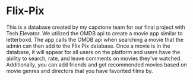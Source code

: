 # Flix-Pix
This is a database created by my capstone team for our final project with Tech Elevator.
We utilized the OMDB api to create a movie app similar to letterboxd.
The app calls the OMDB api when searching a movie that the admin can then add to the Flix Pix database.
Once a movie is in the database, it will appear for all users on the platform and users have the ability to search, rate, and leave comments on movies they've watched.
Additionally, you can add friends and get recommended movies based on movie genres and directors that you have favorited films by.
